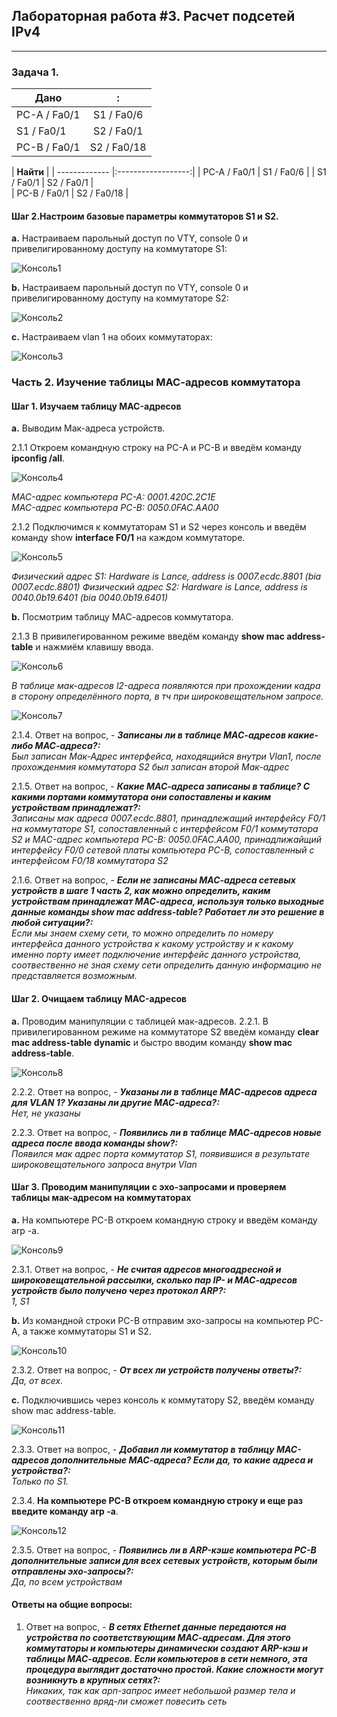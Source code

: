 ## Лабораторная работа #3. Расчет подсетей IPv4  
------


### Задача 1. 

| **Дано**|:| 
| ------------- |:------------------:| 
| PC-A / Fa0/1     | S1 / Fa0/6    | 
| S1 / Fa0/1      | S2 / Fa0/1  |   
| PC-B / Fa0/1     | S2 / Fa0/18   | 


| **Найти** | 
| ------------- |:------------------:| 
| PC-A / Fa0/1     | S1 / Fa0/6    | 
| S1 / Fa0/1      | S2 / Fa0/1  |   
| PC-B / Fa0/1     | S2 / Fa0/18   | 
#### Шаг 2.Настроим базовые параметры коммутаторов S1 и S2. 
**a.**  Настраиваем парольный доступ по VTY, console 0 и привелигированному доступу на коммутаторе S1:

![Консоль1](https://github.com/Okatsladz/otus-NE-homework/blob/main/Labs/lab2/Images/console1.png)    

**b.**  Настраиваем парольный доступ по VTY, console 0 и привелигированному доступу на коммутаторе S2:

![Консоль2](https://github.com/Okatsladz/otus-NE-homework/blob/main/Labs/lab2/Images/console2.png)    
 
**с.**  Настраиваем vlan 1 на обоих коммутаторах:

![Консоль3](https://github.com/Okatsladz/otus-NE-homework/blob/main/Labs/lab2/Images/console3.png)    

  
### Часть 2. Изучение таблицы МАС-адресов коммутатора 

#### Шаг 1. Изучаем таблицу MAC-адресов

**a.** Выводим Мак-адреса устройств.

2.1.1	Откроем командную строку на PC-A и PC-B и введём команду **ipconfig /all**.

![Консоль4](https://github.com/Okatsladz/otus-NE-homework/blob/main/Labs/lab2/Images/console4.png)  

_MAC-адрес компьютера PC-A: 0001.420C.2C1E_  
_MAC-адрес компьютера PC-B: 0050.0FAC.AA00_  

2.1.2	Подключимся к коммутаторам S1 и S2 через консоль и введём команду show **interface F0/1** на каждом коммутаторе. 

![Консоль5](https://github.com/Okatsladz/otus-NE-homework/blob/main/Labs/lab2/Images/console5.png)  

_Физический адрес S1: Hardware is Lance, address is 0007.ecdc.8801 (bia 0007.ecdc.8801)_
_Физический адрес S2: Hardware is Lance, address is 0040.0b19.6401 (bia 0040.0b19.6401)_
 
**b.**  Посмотрим таблицу МАС-адресов коммутатора.

2.1.3	В привилегированном режиме введём команду **show mac address-table** и нажмиём клавишу ввода.

![Консоль6](https://github.com/Okatsladz/otus-NE-homework/blob/main/Labs/lab2/Images/console6.png)  

_В таблице мак-адресов l2-адреса появляются при прохождении кадра в сторону определённого порта, в тч при широковещательном запросе._

![Консоль7](https://github.com/Okatsladz/otus-NE-homework/blob/main/Labs/lab2/Images/console7.png)  

2.1.4. Ответ на вопрос, - **_Записаны ли в таблице МАС-адресов какие-либо МАС-адреса?:_**  
_Был записан Мак-Адрес интерфейса, находящийся внутри Vlan1, после прохожденмия коммутатора S2 был записан второй Мак-адрес_  

2.1.5. Ответ на вопрос, - **_Какие МАС-адреса записаны в таблице? С какими портами коммутатора они сопоставлены и каким устройствам принадлежат?:_**  
_Записаны мак адреса 0007.ecdc.8801, принадлежащий интерфейсу F0/1 на коммутаторе S1, сопоставленный с интерфейсом F0/1 коммутатора S2 и MAC-адрес компьютера PC-B: 0050.0FAC.AA00, принадлижайщий интерфейсу F0/0 сетевой платы компьютера PC-B, сопоставленный с интерфейсом F0/18 коммутатора S2_

2.1.6. Ответ на вопрос, - **_Если не записаны МАС-адреса сетевых устройств в шаге 1 часть 2, как можно определить, каким устройствам принадлежат МАС-адреса, используя только выходные данные команды show mac address-table? Работает ли это решение в любой ситуации?:_**  
_Если мы знаем схему сети, то можно определить по номеру интерфейса данного устройства к какому устройству и к какому именно порту имеет подключение интерфейс данного устройства, соотвественно не зная схему сети определить данную информацию не представляется возможным._  

#### Шаг 2. Очищаем таблицу MAC-адресов

**a.** Проводим манипуляции с таблицей мак-адресов. 
2.2.1. В привилегированном режиме  на коммутаторе S2 введём команду **clear mac address-table dynamic** и быстро вводим команду  **show mac address-table**.

![Консоль8](https://github.com/Okatsladz/otus-NE-homework/blob/main/Labs/lab2/Images/console8.png)  

2.2.2. Ответ на вопрос, - **_Указаны ли в таблице МАС-адресов адреса для VLAN 1? Указаны ли другие МАС-адреса?:_**  
_Нет, не указаны_

2.2.3. Ответ на вопрос, - **_Появились ли в таблице МАС-адресов новые адреса после ввода команды show?:_**  
_Появился мак адрес порта коммутатор S1, появившися в результате широковещательного запроса внутри Vlan_ 

#### Шаг 3. Проводим манипуляции с эхо-запросами и проверяем таблицы мак-адресом на коммутаторах

**a.** На компьютере PC-B откроем командную строку и введём команду arp -a.

![Консоль9](https://github.com/Okatsladz/otus-NE-homework/blob/main/Labs/lab2/Images/console9.png)  

2.3.1. Ответ на вопрос, - **_Не считая адресов многоадресной и широковещательной рассылки, сколько пар IP- и МАС-адресов устройств было получено через протокол ARP?:_**  
_1, S1_ 

**b.** Из командной строки PC-B отправим эхо-запросы на компьютер PC-A, а также коммутаторы S1 и S2.

![Консоль10](https://github.com/Okatsladz/otus-NE-homework/blob/main/Labs/lab2/Images/console10.png)  

2.3.2. Ответ на вопрос, - **_От всех ли устройств получены ответы?:_**  
_Да, от всех._ 

**с.** Подключившись через консоль к коммутатору S2, введём команду show mac address-table.

![Консоль11](https://github.com/Okatsladz/otus-NE-homework/blob/main/Labs/lab2/Images/console11.png)  

2.3.3. Ответ на вопрос, - **_Добавил ли коммутатор в таблицу МАС-адресов дополнительные МАС-адреса? Если да, то какие адреса и устройства?:_**  
_Только по S1._

2.3.4. **На компьютере PC-B откроем командную строку и еще раз введите команду arp -a**. 

![Консоль12](https://github.com/Okatsladz/otus-NE-homework/blob/main/Labs/lab2/Images/console12.png)  

2.3.5. Ответ на вопрос, - **_Появились ли в ARP-кэше компьютера PC-B дополнительные записи для всех сетевых устройств, которым были отправлены эхо-запросы?:_**  
_Да, по всем устройствам_ 

#### Ответы на общие вопросы:

1. Ответ на вопрос, - **_В сетях Ethernet данные передаются на устройства по соответствующим МАС-адресам. Для этого коммутаторы и компьютеры динамически создают ARP-кэш и таблицы МАС-адресов. Если компьютеров в сети немного, эта процедура выглядит достаточно простой. Какие сложности могут возникнуть в крупных сетях?:_**  
_Никаких, так как арп-запрос имеет небольшой размер тела и соотвественно вряд-ли сможет повесить сеть_  



